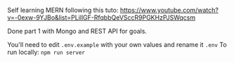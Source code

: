 Self learning MERN following this tuto: https://www.youtube.com/watch?v=-0exw-9YJBo&list=PLillGF-RfqbbQeVSccR9PGKHzPJSWqcsm

Done part 1 with Mongo and REST API for goals.

You'll need to edit `.env.example` with your own values and rename it `.env`
To run locally: `npm run server`
